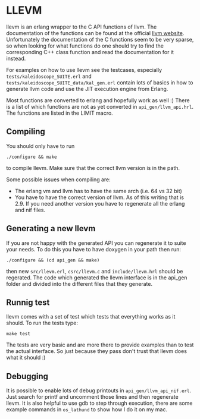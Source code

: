 LLEVM
====================
llevm is an erlang wrapper to the C API functions of llvm. 
The documentation of the functions can be found at the official 
[llvm website]( http://llvm.org/doxygen/dir_ba5bdc16f452288d1429bb9e178a5965.html ). 
Unfortunately the documentation of the C functions seem to be very 
sparse, so when looking for what functions do one should try to find 
the corresponding C++ class function and read the documentation for it
instead. 

For examples on how to use llevm see the testcases, especially 
`tests/kaleidoscope_SUITE.erl` and `tests/kaleidoscope_SUITE_data/kal_gen.erl`
contain lots of basics in how to generate llvm code and use the JIT 
execution engine from Erlang. 

Most functions are converted to erlang and hopefully work as well :)
There is a list of which functions are not as yet converted in 
`api_gen/llvm_api.hrl`. The functions are listed in the LIMIT macro.

Compiling
--------------------
You should only have to run

    ./configure && make

to compile llevm. Make sure that the correct llvm version is in the
path. 

Some possible issues when compiling are:

 * The erlang vm and llvm has to have the same arch (i.e. 64 vs 32 bit)
 * You have to have the correct version of llvm. 
   As of this writing that is 2.9. If you need another version you have 
   to regenerate all the erlang and nif files. 

Generating a new llevm
--------------------
If you are not happy with the generated API you can regenerate it
to suite your needs. To do this you have to have doxygen in your path then run:

    ./configure && (cd api_gen && make)

then new `src/llevm.erl`, `csrc/llevm.c` and `include/llevm.hrl` should be 
regerated. The code which generated the llevm interface is in the api_gen 
folder and divided into the different files that they generate. 


Runnig test
---------------------
llevm comes with a set of test which tests that everything works as it should.
To run the tests type:

    make test

The tests are very basic and are more there to provide examples than to test
the actual interface. So just because they pass don't trust that llevm does
what it should :)

Debugging
---------------------
It is possible to enable lots of debug printouts in `api_gen/llvm_api_nif.erl`.
Just search for printf and uncomment those lines and then regenerate llevm. 
It is also helpful to use gdb to step through execution, there are some 
example commands in `os_lathund` to show how I do it on my mac. 